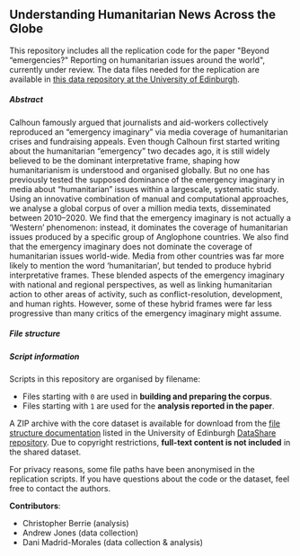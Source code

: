 ## Understanding Humanitarian News Across the Globe

This repository includes all the replication code for the paper "Beyond “emergencies?" Reporting on humanitarian issues around the world", currently under review. The data files needed for the replication are available in [this data repository at the University of Edinburgh](https://datashare.ed.ac.uk/handle/10283/8739).

##### Abstract
Calhoun famously argued that journalists and aid-workers collectively reproduced an “emergency imaginary” via media coverage of humanitarian crises and fundraising appeals. Even though Calhoun first started writing about the humanitarian “emergency” two decades ago, it is still widely believed to be the dominant interpretative frame, shaping how humanitarianism is understood and organised globally. But no one has previously tested the supposed dominance of the emergency imaginary in media about “humanitarian” issues within a largescale, systematic study. Using an innovative combination of manual and computational approaches, we analyse a global corpus of over a million media texts, disseminated between 2010–2020. We find that the emergency imaginary is not actually a ‘Western’ phenomenon: instead, it dominates the coverage of humanitarian issues produced by a specific group of Anglophone countries. We also find that the emergency imaginary does not dominate the coverage of humanitarian issues world-wide. Media from other countries was far more likely to mention the word ‘humanitarian’, but tended to produce hybrid interpretative frames. These blended aspects of the emergency imaginary with national and regional perspectives, as well as linking humanitarian action to other areas of activity, such as conflict-resolution, development, and human rights. However, some of these hybrid frames were far less progressive than many critics of the emergency imaginary might assume.

##### File structure

##### Script information

Scripts in this repository are organised by filename:
- Files starting with `0` are used in **building and preparing the corpus**.
- Files starting with `1` are used for the **analysis reported in the paper**.

A ZIP archive with the core dataset is available for download from the [file structure documentation](FILE_STRUCTURE.md) listed in the University of Edinburgh [DataShare repository](https://datashare.ed.ac.uk/handle/10283/8739). Due to copyright restrictions, **full-text content is not included** in the shared dataset.

For privacy reasons, some file paths have been anonymised in the replication scripts. If you have questions about the code or the dataset, feel free to contact the authors.

**Contributors**:  
- Christopher Berrie (analysis)  
- Andrew Jones (data collection)  
- Dani Madrid-Morales (data collection & analysis)
